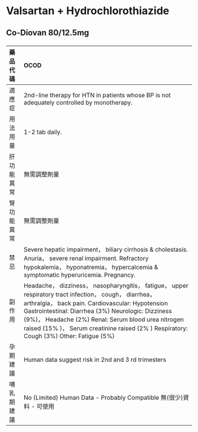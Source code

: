 # Valsartan + Hydrochlorothiazide

## Co-Diovan 80/12.5mg

##### 

| 藥品代碼   | OCOD                                                                                                                                                                                                                                                                                                                                                                |
|:-----------|:--------------------------------------------------------------------------------------------------------------------------------------------------------------------------------------------------------------------------------------------------------------------------------------------------------------------------------------------------------------------|
| 適應症     | 2nd-line therapy for HTN in patients whose BP is not adequately controlled by monotherapy.                                                                                                                                                                                                                                                                          |
| 用法用量   | 1-2 tab daily.                                                                                                                                                                                                                                                                                                                                                      |
| 肝功能異常 | 無需調整劑量                                                                                                                                                                                                                                                                                                                                                        |
| 腎功能異常 | 無需調整劑量                                                                                                                                                                                                                                                                                                                                                        |
| 禁忌       | Severe hepatic impairment， biliary cirrhosis & cholestasis. Anuria， severe renal impairment. Refractory hypokalemia， hyponatremia， hypercalcemia & symptomatic hyperuricemia. Pregnancy.                                                                                                                                                                        |
| 副作用     | Headache， dizziness， nasopharyngitis， fatigue， upper respiratory tract infection， cough， diarrhea， arthralgia， back pain. Cardiovascular: Hypotension Gastrointestinal: Diarrhea (3%) Neurologic: Dizziness (9%)， Headache (2%) Renal: Serum blood urea nitrogen raised (15% )， Serum creatinine raised (2% ) Respiratory: Cough (3%) Other: Fatigue (5%) |
| 孕期建議   | Human data suggest risk in 2nd and 3 rd trimesters                                                                                                                                                                                                                                                                                                                  |
| 哺乳期建議 | No (Limited) Human Data - Probably Compatible 無(很少)資料 - 可使用                                                                                                                                                                                                                                                                                                 |

